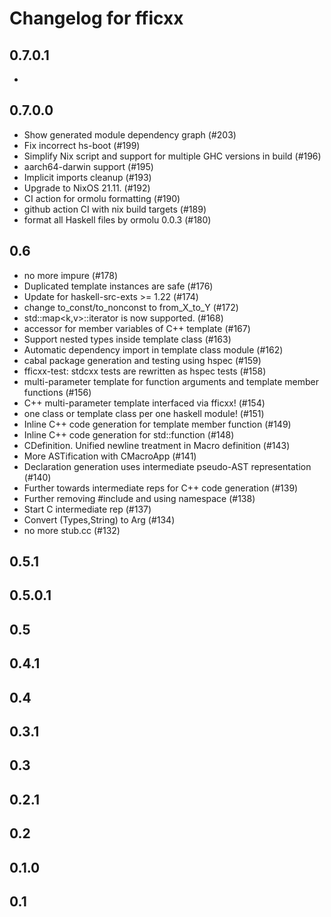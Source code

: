 # Changelog for fficxx

## 0.7.0.1

-

## 0.7.0.0

- Show generated module dependency graph (#203)
- Fix incorrect hs-boot (#199)
- Simplify Nix script and support for multiple GHC versions in build (#196)
- aarch64-darwin support (#195)
- Implicit imports cleanup (#193)
- Upgrade to NixOS 21.11. (#192)
- CI action for ormolu formatting (#190)
- github action CI with nix build targets (#189)
- format all Haskell files by ormolu 0.0.3 (#180)


## 0.6

- no more impure <nixpkgs> (#178)
- Duplicated template instances are safe (#176)
- Update for haskell-src-exts >= 1.22 (#174)
- change to_const/to_nonconst to from_X_to_Y (#172)
- std::map<k,v>::iterator is now supported. (#168)
- accessor for member variables of C++ template (#167)
- Support nested types inside template class (#163)
- Automatic dependency import in template class module (#162)
- cabal package generation and testing using hspec (#159)
- fficxx-test: stdcxx tests are rewritten as hspec tests (#158)
- multi-parameter template for function arguments and template member functions (#156)
- C++ multi-parameter template interfaced via fficxx! (#154)
- one class or template class per one haskell module! (#151)
- Inline C++ code generation for template member function (#149)
- Inline C++ code generation for std::function (#148)
- CDefinition. Unified newline treatment in Macro definition (#143)
- More ASTification with CMacroApp (#141)
- Declaration generation uses intermediate pseudo-AST representation (#140)
- Further towards intermediate reps for C++ code generation (#139)
- Further removing #include and using namespace (#138)
- Start C intermediate rep (#137)
- Convert (Types,String) to Arg (#134)
- no more stub.cc (#132)

## 0.5.1

## 0.5.0.1

## 0.5

## 0.4.1

## 0.4

## 0.3.1

## 0.3

## 0.2.1

## 0.2

## 0.1.0

## 0.1
